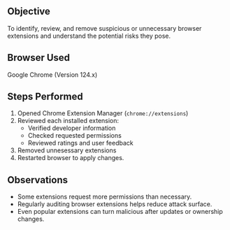 ## Objective
To identify, review, and remove suspicious or unnecessary browser extensions and understand the potential risks they pose.

## Browser Used
Google Chrome (Version 124.x)

## Steps Performed

1. Opened Chrome Extension Manager (`chrome://extensions`)
2. Reviewed each installed extension:
   - Verified developer information
   - Checked requested permissions
   - Reviewed ratings and user feedback
3. Removed unnesessary extensions 
4. Restarted browser to apply changes.

## Observations

- Some extensions request more permissions than necessary.
- Regularly auditing browser extensions helps reduce attack surface.
- Even popular extensions can turn malicious after updates or ownership changes.
